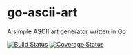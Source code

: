 go-ascii-art
============

A simple ASCII art generator written in Go

[![Build Status](https://travis-ci.org/yinghau76/go-ascii-art.svg?branch=master)](https://travis-ci.org/yinghau76/go-ascii-art)
[![Coverage Status](https://coveralls.io/repos/github/yinghau76/go-ascii-art/badge.svg?branch=master)](https://coveralls.io/github/yinghau76/go-ascii-art?branch=master)
